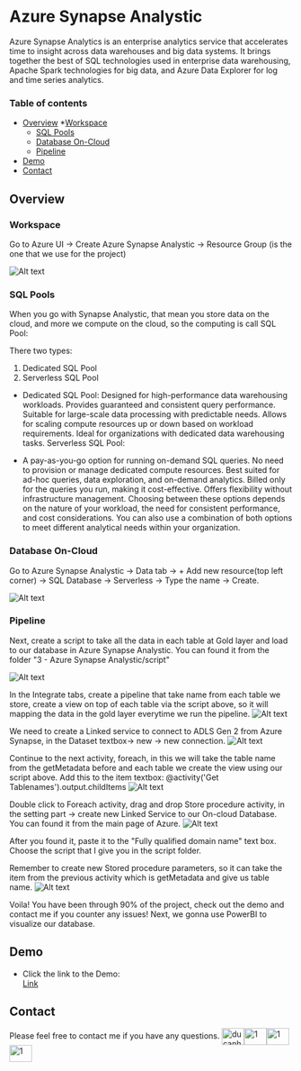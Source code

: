 # Azure Synapse Analystic
Azure Synapse Analytics is an enterprise analytics service that accelerates time to insight across data warehouses and big data systems. It brings together the best of SQL technologies used in enterprise data warehousing, Apache Spark technologies for big data, and Azure Data Explorer for log and time series analytics.


### Table of contents

* [Overview](#overview)
  *[Workspace](#work-space)
  * [SQL Pools](#sql-pool)
  * [Database On-Cloud](#db-oncloud)
  * [Pipeline](#pipeline)
* [Demo](#demo)
* [Contact](#contact)

## Overview
### Workspace
Go to Azure UI -> Create Azure Synapse Analystic -> Resource Group (is the one that we use for the project)

![Alt text](image/synapse-setting.png)
### SQL Pools
When you go with Synapse Analystic, that mean you store data on the cloud, and more we compute on the cloud, so the computing is call SQL Pool:

There two types: 
1. Dedicated SQL Pool
2. Serverless SQL Pool 
* Dedicated SQL Pool:
Designed for high-performance data warehousing workloads.
Provides guaranteed and consistent query performance.
Suitable for large-scale data processing with predictable needs.
Allows for scaling compute resources up or down based on workload requirements.
Ideal for organizations with dedicated data warehousing tasks.
Serverless SQL Pool:

* A pay-as-you-go option for running on-demand SQL queries.
No need to provision or manage dedicated compute resources.
Best suited for ad-hoc queries, data exploration, and on-demand analytics.
Billed only for the queries you run, making it cost-effective.
Offers flexibility without infrastructure management.
Choosing between these options depends on the nature of your workload, the need for consistent performance, and cost considerations. You can also use a combination of both options to meet different analytical needs within your organization.


### Database On-Cloud
Go to Azure Synapse Analystic -> Data tab -> + Add new resource(top left corner) -> SQL Database -> Serverless -> Type the name -> Create.

![Alt text](image/db-on-cloud.png)

### Pipeline
Next, create a script to take all the data in each table at Gold layer and load to our database in Azure Synapse Analystic. You can found it from the folder "3 - Azure Synapse Analystic/script"

![Alt text](image/create-view-from-each-table.png)

In the Integrate tabs, create a pipeline that take name from each table we store, create a view on top of each table via the script above, so it will mapping the data in the gold layer everytime we run the pipeline.
![Alt text](image/pipeline.png)

We need to create a Linked service to connect to ADLS Gen 2 from Azure Synapse, in the Dataset textbox-> new -> new connection.
![Alt text](image/linked-service.png)

Continue to the next activity, foreach, in this we will take the table name from the getMetadata before and each table we create the view using our script above.
Add this to the item textbox: @activity('Get Tablenames').output.childItems
![Alt text](image/foreach-actvity.png)

Double click to Foreach activity, drag and drop Store procedure activity, in the setting part -> create new Linked Service to our On-cloud Database. You can found it from the main page of Azure.
![Alt text](image/synapse-endpoint.png)

After you found it, paste it to the "Fully qualified domain name" text box. Choose the script that I give you in the script folder.

Remember to create new Stored procedure parameters, so it can take the item from the previous activity which is getMetadata and give us table name.
![Alt text](image/sql-serverless-endpoint.png)

Voila! You have been through 90% of the project, check out the demo and contact me if you counter any issues! Next, we gonna use PowerBI to visualize our database.

## Demo
- Click the link to the Demo:  
  [Link](https://www.youtube.com/playlist?list=PLId1IInL1tur3w-5b9-SY1AvyH8lZw7IA)

## Contact
Please feel free to contact me if you have any questions.
<a href="https://ducanh0285@gmail.com" target="blank"><img align="center" src="https://img.icons8.com/color/48/000000/gmail--v2.png" alt="ducanh0285@gmail.com" height="30" width="40" /></a><a href="https://www.facebook.com/ducanh.pp" target="blank"><img align="center" src="https://raw.githubusercontent.com/rahuldkjain/github-profile-readme-generator/master/src/images/icons/Social/facebook.svg" alt="1" height="30" width="40" /></a><a href="https://twitter.com/Ducann02Nguyen" target="blank"><img align="center" src="https://raw.githubusercontent.com/rahuldkjain/github-profile-readme-generator/master/src/images/icons/Social/twitter.svg" alt="1" height="30" width="40" /></a><a href="https://www.linkedin.com/in/ducanhnt/" target="blank"><img align="center" src="https://raw.githubusercontent.com/rahuldkjain/github-profile-readme-generator/master/src/images/icons/Social/linked-in-alt.svg" alt="1" height="30" width="40" /></a>
